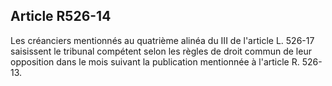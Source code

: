 Article R526-14
----
Les créanciers mentionnés au quatrième alinéa du III de l'article L. 526-17
saisissent le tribunal compétent selon les règles de droit commun de leur
opposition dans le mois suivant la publication mentionnée à l'article R. 526-13.
